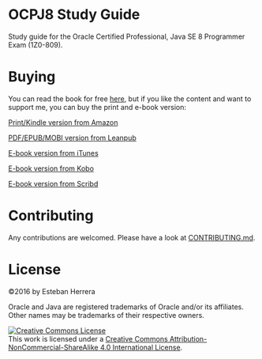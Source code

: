 # OCPJ8 Study Guide
Study guide for the Oracle Certified Professional, Java SE 8 Programmer Exam (1Z0-809).

# Buying
You can read the book for free [here](http://ocpj8.javastudyguide.com/), but if you like the content and want to support me, you can buy the print and e-book version:

<a href="http://www.amazon.com/dp/B01DXSGHX4" target="_blank">Print/Kindle version from Amazon</a>

<a href="https://leanpub.com/java8-programmer-ii-study-guide/" target="_blank">PDF/EPUB/MOBI version from Leanpub</a>

<a href="https://itunes.apple.com/us/book/id1101589434" target="_blank">E-book version from iTunes</a>

<a href="http://store.kobobooks.com/Search/Query?fcmedia=Book&query=9781533710345" target="_blank">E-book version from Kobo</a>

<a href="http://www.scribd.com/book/307398520" target="_blank">E-book version from Scribd</a>

# Contributing
Any contributions are welcomed. Please have a look at [CONTRIBUTING.md](https://github.com/eh3rrera/ocpj8-book/blob/master/CONTRIBUTING.md).


# License
&copy;2016 by Esteban Herrera

Oracle and Java are registered trademarks of Oracle and/or its affiliates. Other names may be trademarks of their respective owners.

<a rel="license" href="http://creativecommons.org/licenses/by-nc-sa/4.0/"><img alt="Creative Commons License" style="border-width:0" src="https://i.creativecommons.org/l/by-nc-sa/4.0/88x31.png" /></a><br />This <span xmlns:dct="http://purl.org/dc/terms/" href="http://purl.org/dc/dcmitype/Text" rel="dct:type">work</span> is licensed under a <a rel="license" href="http://creativecommons.org/licenses/by-nc-sa/4.0/">Creative Commons Attribution-NonCommercial-ShareAlike 4.0 International License</a>.
